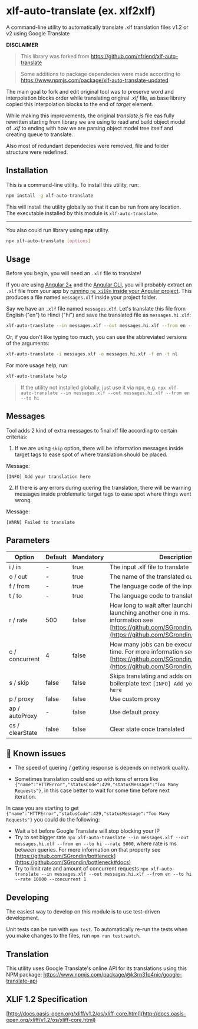 # xlf-auto-translate (ex. xlf2xlf)

A command-line utility to automatically translate .xlf translation files v1.2 or v2 using Google Translate

**DISCLAIMER**

> This library was forked from https://github.com/nfriend/xlf-auto-translate

> Some additions to package dependecies were made according to https://www.npmjs.com/package/xlf-auto-translate-updated

The main goal to fork and edit original tool was to preserve word and interpolation blocks order while translating original _.xlf_ file, as base library copied this interpolation blocks to the end of _target_ element.

While making this improvements, the original _translate.js_ file eas fully rewritten starting from library we are using to read and build object model of _.xlf_ to ending with how we are parsing object model tree itself and creating queue to translate.

Also most of redundant dependecies were removed, file and folder structure were redefined.

## Installation

This is a command-line utility.  To install this utility, run:

```bash
npm install -g xlf-auto-translate
```

This will install the utility globally so that it can be run from any location. The executable installed by this module is `xlf-auto-translate`.
___

You also could run library using **npx** utility.


```bash
npx xlf-auto-translate [options]
```

## Usage

Before you begin, you will need an `.xlf` file to translate!

If you are using [Angular 2+](https://angular.io/) and the [Angular CLI](https://cli.angular.io/), you will probably extract an `.xlf` file from your app by [running `ng xi18n` inside your Angular project](https://angular.io/guide/i18n#create-a-translation-source-file-with-ng-xi18n).  This produces a file named `messages.xlf` inside your project folder.

Say we have an `.xlf` file named `messages.xlf`.  Let's translate this file from English ("en") to Hindi ("hi") and save the translated file as `messages.hi.xlf`:

```bash
xlf-auto-translate --in messages.xlf --out messages.hi.xlf --from en --to hi
```

Or, if you don't like typing too much, you can use the abbreviated versions of the arguments:

```bash
xlf-auto-translate -i messages.xlf -o messages.hi.xlf -f en -t nl
```

For more usage help, run:

```bash
xlf-auto-translate help
```

> If the utility not installed globally, just use it via npx, e.g. `npx xlf-auto-translate --in messages.xlf --out messages.hi.xlf --from en --to hi`

## Messages

Tool adds 2 kind of extra messages to final xlf file according to certain criterias:

1. If we are using `skip` option, there will be information messages inside target tags to ease spot of where translation should be placed.

Message:
```
[INFO] Add your translation here
```

2. If there is any errors during quering the translation, there will be warning messages inside problematic target tags to ease spot where things went wrong.

Message:
```
[WARN] Failed to translate
```

## Parameters

| Option          | Default   | Mandatory   | Description                       |
|-----------------|-----------|-------------|-----------------------------------|
| i / in          | -         | true        | The input .xlf file to translate  |
| o / out         | -         | true        | The name of the translated output file  |
| f / from        | -         | true        | The language code of the input file  |
| t / to          | -         | true        | The language code to translate to  |
| r / rate        | 500       | false       | How long to wait after launching a job before launching another one in ms. For more information see [https://github.com/SGrondin/bottleneck#docs](https://github.com/SGrondin/bottleneck)  |
| c / concurrent  | 4         | false       | How many jobs can be executing at the same time. For more information see [https://github.com/SGrondin/bottleneck#docs](https://github.com/SGrondin/bottleneck)   |
| s / skip        | false     | false       | Skips translating and adds only target tag with boilerplate text `[INFO] Add your translation here`  |
| p / proxy       | false     | false       | Use custom proxy  |
| ap / autoProxy  | -         | false       | Use default proxy   |
| cs / clearState | false     | false       | Clear state once translated   |


## 🤒 Known issues

- The speed of quering / getting response is depends on network quality.

- Sometimes translation could end up with tons of errors like  `{"name":"HTTPError","statusCode":429,"statusMessage":"Too Many Requests"}`, in this case better to wait for some time before next iteration.

In case you are starting to get `{"name":"HTTPError","statusCode":429,"statusMessage":"Too Many Requests"}` you could do the following:

- Wait a bit before Google Translate will stop blocking your IP
- Try to set bigger rate `npx xlf-auto-translate --in messages.xlf --out messages.hi.xlf --from en --to hi --rate 5000`, where rate is ms between queries. For more information on that property see [https://github.com/SGrondin/bottleneck](https://github.com/SGrondin/bottleneck#docs)
- Try to limit rate and amount of concurrent requests `npx xlf-auto-translate --in messages.xlf --out messages.hi.xlf --from en --to hi --rate 10000 --concurrent 1`

## Developing

The easiest way to develop on this module is to use test-driven development.

Unit tests can be run with `npm test`.  To automatically re-run the tests when you make changes to the files, run `npm run test:watch`.

## Translation

This utility uses Google Translate's online API for its translations using this NPM package: https://www.npmjs.com/package/@k3rn31p4nic/google-translate-api

## XLIF 1.2 Specification

[http://docs.oasis-open.org/xliff/v1.2/os/xliff-core.html](http://docs.oasis-open.org/xliff/v1.2/os/xliff-core.html)
